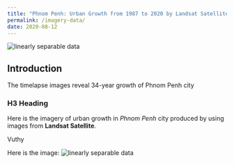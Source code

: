 ```yaml
---
title: "Phnom Penh: Urban Growth from 1987 to 2020 by Landsat Satellite Imagery"
permalink: /imagery-data/
date: 2020-08-12
---
```

<img src="{{ site.url }}{{ site.baseurl }}/images/pp-growth/pp-collage.jpg" alt="linearly separable data">

## Introduction

The timelapse images reveal 34-year growth of Phnom Penh city

### H3 Heading

Here is the imagery of urban growth in *Phnom Penh* city produced by using images from **Landsat Satellite**.

Vuthy

Here is the image:
<img src="{{ site.url }}{{ site.baseurl }}/images/pp-growth/pp-growth.gif" alt="linearly separable data">